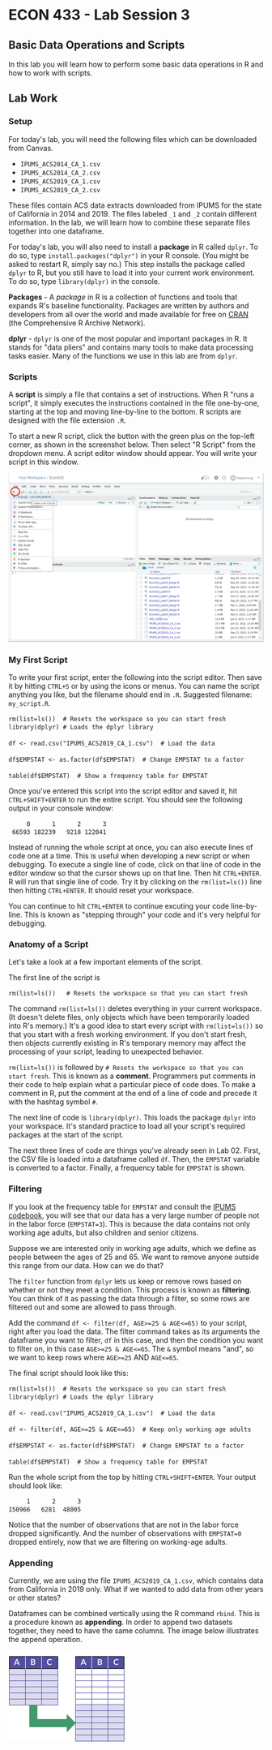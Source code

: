 # ECON 433 - Lab Session 3
## Basic Data Operations and Scripts

In this lab you will learn how to perform some basic data operations in R and how to work with scripts.

## Lab Work

### Setup

For today's lab, you will need the following files which can be downloaded from Canvas.

- `IPUMS_ACS2014_CA_1.csv`
- `IPUMS_ACS2014_CA_2.csv`
- `IPUMS_ACS2019_CA_1.csv`
- `IPUMS_ACS2019_CA_2.csv`

These files contain ACS data extracts downloaded from IPUMS for the state of California in 2014 and 2019. The files labeled `_1` and `_2` contain different information. In the lab, we will learn how to combine these separate files together into one dataframe.

For today's lab, you will also need to install a **package** in R called `dplyr`. To do so, type `install.packages("dplyr")` in your R console. (You might be asked to restart R, simply say no.) This step installs the package called `dplyr` to R, but you still have to load it into your current work environment. To do so, type `library(dplyr)` in the console.

**Packages** - A *package* in R is a collection of functions and tools that expands R's baseline functionality. Packages are written by authors and developers from all over the world and made available for free on [CRAN](https://cran.r-project.org/) (the Comprehensive R Archive Network). 

**dplyr** - `dplyr` is one of the most popular and important packages in R. It stands for "data pliers" and contains many tools to make data processing tasks easier. Many of the functions we use in this lab are from `dplyr`.

### Scripts

A **script** is simply a file that contains a set of instructions. When R "runs a script", it simply executes the instructions contained in the file one-by-one, starting at the top and moving line-by-line to the bottom. R scripts are designed with the file extension `.R`.

To start a new R script, click the button with the green plus on the top-left corner, as shown in the screenshot below. Then select "R Script" from the dropdown menu. A script editor window should appear. You will write your script in this window.

![Starting a new script](screenshot1.png)

### My First Script

To write your first script, enter the following into the script editor. Then save it by hitting `CTRL+S` or by using the icons or menus. You can name the script anything you like, but the filename should end in `.R`. Suggested filename: `my_script.R`. 

    rm(list=ls())  # Resets the workspace so you can start fresh
    library(dplyr) # Loads the dplyr library
    
    df <- read.csv("IPUMS_ACS2019_CA_1.csv")  # Load the data
    
    df$EMPSTAT <- as.factor(df$EMPSTAT)  # Change EMPSTAT to a factor
    
    table(df$EMPSTAT)  # Show a frequency table for EMPSTAT

Once you've entered this script into the script editor and saved it, hit `CTRL+SHIFT+ENTER` to run the entire script. You should see the following output in your console window:

         0      1      2      3 
     66593 182239   9218 122041 

Instead of running the whole script at once, you can also execute lines of code one at a time. This is useful when developing a new script or when debugging. To execute a single line of code, click on that line of code in the editor window so that the cursor shows up on that line. Then hit `CTRL+ENTER`. R will run that single line of code. Try it by clicking on the `rm(list=ls())` line then hitting `CTRL+ENTER`. It should reset your workspace.

You can continue to hit `CTRL+ENTER` to continue excuting your code line-by-line. This is known as "stepping through" your code and it's very helpful for debugging.

### Anatomy of a Script

Let's take a look at a few important elements of the script.

The first line of the script is

    rm(list=ls())   # Resets the workspace so that you can start fresh
    
The command `rm(list=ls())` deletes everything in your current workspace. (It doesn't delete files, only objects which have been temporarily loaded into R's memory.) It's a good idea to start every script with `rm(list=ls())` so that you start with a fresh working environment. If you don't start fresh, then objects currently existing in R's temporary memory may affect the processing of your script, leading to unexpected behavior.

`rm(list=ls())` is followed by `# Resets the workspace so that you can start fresh`. This is known as a **comment**. Programmers put comments in their code to help explain what a particular piece of code does. To make a comment in R, put the comment at the end of a line of code and precede it with the hashtag symbol `#`.

The next line of code is `library(dplyr)`. This loads the package `dplyr` into your workspace. It's standard practice to load all your script's required packages at the start of the script.

The next three lines of code are things you've already seen in Lab 02. First, the CSV file is loaded into a dataframe called `df`. Then, the `EMPSTAT` variable is converted to a factor. Finally, a frequency table for `EMPSTAT` is shown.

### Filtering

If you look at the frequency table for `EMPSTAT` and consult the [IPUMS codebook](https://usa.ipums.org/usa-action/variables/EMPSTAT#codes_section), you will see that our data has a very large number of people not in the labor force (`EMPSTAT=3`). This is because the data contains not only working age adults, but also children and senior citizens.

Suppose we are interested only in working age adults, which we define as people between the ages of 25 and 65. We want to remove anyone outside this range from our data. How can we do that?

The `filter` function from `dplyr` lets us keep or remove rows based on whether or not they meet a condition. This process is known as **filtering**. You can think of it as passing the data through a filter, so some rows are filtered out and some are allowed to pass through.

Add the command `df <- filter(df, AGE>=25 & AGE<=65)` to your script, right after you load the data. The filter command takes as its arguments the dataframe you want to filter, `df` in this case, and then the condition you want to filter on, in this case `AGE>=25 & AGE<=65`. The `&` symbol means "and", so we want to keep rows where `AGE>=25` AND `AGE<=65`.

The final script should look like this: 

    rm(list=ls())  # Resets the workspace so you can start fresh
    library(dplyr) # Loads the dplyr library
    
    df <- read.csv("IPUMS_ACS2019_CA_1.csv")  # Load the data
    
    df <- filter(df, AGE>=25 & AGE<=65)  # Keep only working age adults
    
    df$EMPSTAT <- as.factor(df$EMPSTAT)  # Change EMPSTAT to a factor
    
    table(df$EMPSTAT)  # Show a frequency table for EMPSTAT
    
Run the whole script from the top by hitting `CTRL+SHIFT+ENTER`. Your output should look like:

         1      2      3 
    150966   6281  48005 

Notice that the number of observations that are not in the labor force dropped significantly. And the number of observations with `EMPSTAT=0` dropped entirely, now that we are filtering on working-age adults.

### Appending

Currently, we are using the file `IPUMS_ACS2019_CA_1.csv`, which contains data from California in 2019 only. What if we wanted to add data from other years or other states?

Dataframes can be combined vertically using the R command `rbind`. This is a procedure known as **appending**. In order to append two datasets together, they need to have the same columns. The image below illustrates the append operation.

![appending data](appending.png)









 
